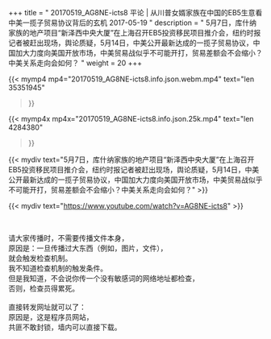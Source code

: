 +++
title = " 20170519_AG8NE-icts8 平论 | 从川普女婿家族在中国的EB5生意看中美一揽子贸易协议背后的玄机 2017-05-19 "
description = " 5月7日，库什纳家族的地产项目“新泽西中央大厦”在上海召开EB5投资移民项目推介会，纽约时报记者被赶出现场，舆论质疑，5月14日，中美公开最新达成的一揽子贸易协议，中国加大力度向美国开放市场，中美贸易战似乎不可能开打，贸易差额会不会缩小？中美关系走向会如何？ "
weight = 20
+++

{{< mymp4 mp4="20170519_AG8NE-icts8.info.json.webm.mp4" 
text="len 35351945"
>}}

{{< mymp4x  mp4x="20170519_AG8NE-icts8.info.json.25k.mp4"
text="len 4284380"
>}}


{{< mydiv text="5月7日，库什纳家族的地产项目“新泽西中央大厦”在上海召开EB5投资移民项目推介会，纽约时报记者被赶出现场，舆论质疑，5月14日，中美公开最新达成的一揽子贸易协议，中国加大力度向美国开放市场，中美贸易战似乎不可能开打，贸易差额会不会缩小？中美关系走向会如何？" >}}
<br>

{{< mydiv text="https://www.youtube.com/watch?v=AG8NE-icts8" >}}


<br>

请大家传播时，不需要传播文件本身，<br>
原因是：一旦传播过大东西（例如，图片，文件），<br>
就会触发检查机制。<br>
我不知道检查机制的触发条件。<br>
但是我知道，不会说你传一个没有敏感词的网络地址都检查，<br>
否则，检查员得累死。<br><br>
直接转发网址就可以了：<br>
原因是，这是程序员网站，<br>
共匪不敢封锁，墙内可以直接下载。


